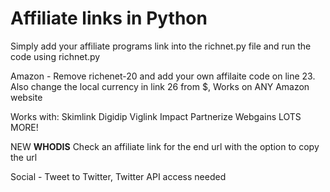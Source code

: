 # Affiliate links in Python
Simply add your affiliate programs link into the richnet.py file and run the code using richnet.py

Amazon - Remove richenet-20 and add your own affilaite code on line 23. Also change the local currency in link 26 from $, Works on ANY Amazon website

Works with:
Skimlink
Digidip
Viglink
Impact
Partnerize
Webgains
LOTS MORE!

NEW **WHODIS** Check an affiliate link for the end url with the option to copy the url

Social - Tweet to Twitter, Twitter API access needed
